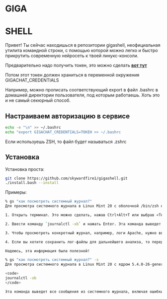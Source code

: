 # GIGA
# SHELL

Привет! Ты сейчас находишься в репозитории gigashell, неофициальная утилита командной строки, с помощью которой можно легко и быстро прикрутить современную нейросеть к твоей линукс-консоли.

Предварительно надо получить токен, это можно сделать **[вот тут](https://developers.sber.ru/portal/products/gigachat-api)**

Потом этот токен должен храниться в переменной окружения GIGACHAT_CREDENTIALS

Например, можно прописать соответствующий export в файл .bashrc в домашней директории пользователя, под которым работаешь. Хоть это и не самый секюрный способ.

## Настраиваем авторизацию в сервисе

```sh
echo -e "\n" >> ~/.bashrc
echo "export GIGACHAT_CREDENTIALS=ТОКЕН >> ~/.bashrc
```

Если используешь ZSH, то файл будет называться .zshrc

## Установка

Установка проста:

```sh
git clone https://github.com/skywardfire1/gigashell.git
./install.bash --install
```

Примеры:
```sh
% gs "как посмотреть системный журнал?"                                                                                                                                                                           
Для просмотра системного журнала в Linux Mint 20 с оболочкой /bin/zsh необходимо выполнить следующие шаги:

1. Открыть терминал. Это можно сделать, нажав Ctrl+Alt+T или выбрав «Терминал» из меню приложений.

2. Ввести команду `journalctl -xb` и нажать Enter. Эта команда выведет список всех журналов, а также их уровень важности.

3. Чтобы просмотреть конкретный журнал, например, логи Apache, нужно ввести команду `journalctl -u apache | grep -i error`. Здесь `-u apache` указывает, что мы хотим просмотреть только логи Apache, а `grep -i error` фильтрует строки, содержащие слово «error».

4. Если вы хотите сохранить лог-файлы для дальнейшего анализа, то перед выводом команды нужно добавить опцию `-o`: `journalctl -xo logfile.log`. Здесь `logfile.log` — это имя файла, в который будут записаны лог-файлы.

Надеюсь, эта информация была полезной!

% gs "как посмотреть системный журнал?" -s                                                                                                                                                                        
Для просмотра системного журнала в Linux Mint 20 с ядром 5.4.0-26-generic и оболочкой /bin/zsh необходимо выполнить следующую команду:

<code>
journalctl -xb
</code>

Эта команда выведет все сообщения из системного журнала, включая ошибки и предупреждения.

```



